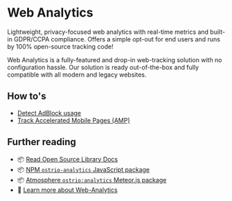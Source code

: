 # Web Analytics

Lightweight, privacy-focused web analytics with real-time metrics and built-in GDPR/CCPA compliance. Offers a simple opt-out for end users and runs by 100% open-source tracking code!

Web Analytics is a fully-featured and drop-in web-tracking solution with no configuration hassle. Our solution is ready out-of-the-box and fully compatible with all modern and legacy websites.

## How to's

- [Detect AdBlock usage](https://github.com/veliovgroup/ostrio/blob/master/docs/analytics/detect-adblock.md)
- [Track Accelerated Mobile Pages (AMP)](https://github.com/veliovgroup/ostrio/blob/master/docs/analytics/track-amp.md)

## Further reading

- 📦 [Read Open Source Library Docs](https://github.com/veliovgroup/ostrio-analytics)
- 📦 [NPM `ostrio-analytics` JavaScript package](https://www.npmjs.com/package/ostrio-analytics)
- 📦 [Atmosphere `ostrio:analytics` Meteor.js package](https://atmospherejs.com/ostrio/analytics)
- 📔 [Learn more about Web-Analytics](https://ostr.io/info/web-analytics)
